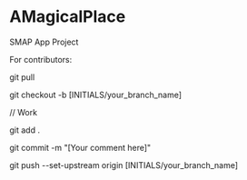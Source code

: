 # AMagicalPlace
SMAP App Project


For contributors:

git pull

git checkout -b [INITIALS/your_branch_name]

// Work

git add .

git commit -m "[Your comment here]"

git push --set-upstream origin [INITIALS/your_branch_name]
